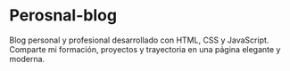 # Perosnal-blog
 Blog personal y profesional desarrollado con HTML, CSS y JavaScript. Comparte mi formación, proyectos y trayectoria en una página elegante y moderna.
